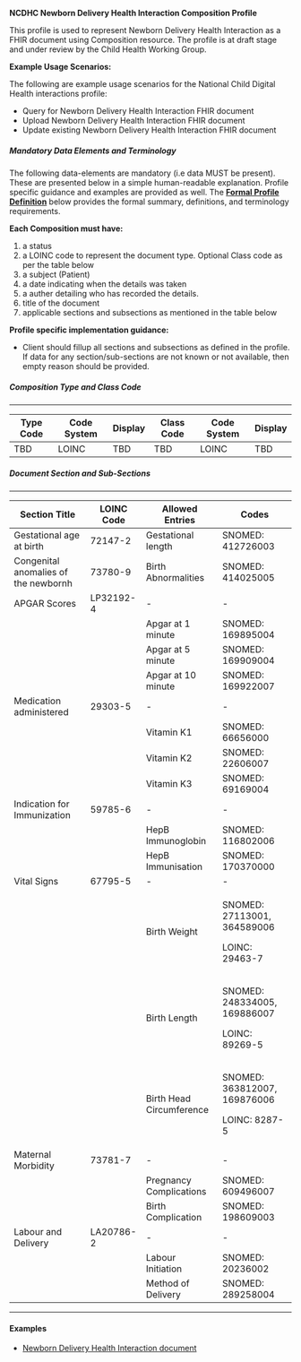 **NCDHC Newborn Delivery Health Interaction Composition Profile**

This profile is used to represent Newborn Delivery Health Interaction as a FHIR document using Composition resource. The profile is at draft stage and under review by the Child Health Working Group. 

**Example Usage Scenarios:**

The following are example usage scenarios for the National Child Digital Health interactions
profile:

-   Query for Newborn Delivery Health Interaction FHIR document
-   Upload Newborn Delivery Health Interaction FHIR document
-   Update existing Newborn Delivery Health Interaction FHIR document

##### Mandatory Data Elements and Terminology


The following data-elements are mandatory (i.e data MUST be present). These are presented below in a simple human-readable explanation.  Profile specific guidance and examples are provided as well.  The [**Formal Profile Definition**](#profile) below provides the  formal summary, definitions, and  terminology requirements.  

**Each Composition must have:**

1.  a status  
1.  a LOINC code to represent the document type. Optional Class code as per the table below
1.  a subject (Patient)
1.  a date indicating when the details was taken
1.	a auther detailing who has recorded the details.
1.  title of the document
1.  applicable sections and subsections as mentioned in the table below

**Profile specific implementation guidance:**

* Client should fillup all sections and subsections as defined in the profile. If data for any section/sub-sections are not known or not available, then empty reason should be provided.


##### Composition Type and Class Code
---

<table class="grid">
  <thead>
    <tr>
      <th>Type Code</th>
      <th>Code System</th>
      <th>Display</th>
      <th>Class Code</th>
	  <th>Code System</th>
	  <th>Display</th>
    </tr>
  </thead>
  <tbody>
    <tr>
      <td>TBD</td>
      <td>LOINC</td>
      <td>TBD</td>
      <td>TBD</td>
	  <td>LOINC</td>
	  <td>TBD</td>
    </tr>
  </tbody>
</table>



##### Document Section and Sub-Sections
---

<table class="grid">
  <thead>
    <tr>
      <th>Section Title</th>
	  <th>LOINC Code</th>
		<th>Allowed Entries</th>
		<th>Codes</th>	
    </tr>
  </thead>
  <tbody>
    <tr>
      <td>Gestational age at birth</td>
      <td>72147-2</td>
      <td>Gestational length</td>
      <td>SNOMED: 412726003</td>	 
    </tr>
	<tr>
      <td>Congenital anomalies of the newbornh</td>
      <td>73780-9</td>
      <td>Birth Abnormalities</td>
      <td>SNOMED: 414025005</td>	 
    </tr>
	<tr>
      <td>APGAR Scores</td>
      <td>LP32192-4</td>
      <td>-</td>
      <td>-</td>	 
    </tr>
	<tr>
      <td></td>
      <td></td>
      <td>Apgar at 1 minute</td>
      <td>SNOMED: 169895004</td>	 
    </tr>
	<tr>
      <td></td>
      <td></td>
      <td>Apgar at 5 minute</td>
      <td>SNOMED: 169909004</td>	 
    </tr>
	<tr>
      <td></td>
      <td></td>
      <td>Apgar at 10 minute</td>
      <td>SNOMED: 169922007</td>	 
    </tr>
	<tr>
      <td>Medication administered</td>
      <td>29303-5</td>
      <td>-</td>
      <td>-</td>	 
    </tr>
	<tr>
      <td></td>
      <td></td>
      <td>Vitamin K1</td>
      <td>SNOMED: 66656000</td>	 
    </tr>
	<tr>
      <td></td>
      <td></td>
      <td>Vitamin K2</td>
      <td>SNOMED: 22606007</td>	 
    </tr>
	<tr>
      <td></td>
      <td></td>
      <td>Vitamin K3</td>
      <td>SNOMED: 69169004</td>	 
    </tr>
	<tr>
      <td>Indication for Immunization</td>
      <td>59785-6</td>
      <td>-</td>
      <td>-</td>	 
    </tr>
	<tr>
      <td></td>
      <td></td>
      <td>HepB Immunoglobin</td>
      <td>SNOMED: 116802006</td>	 
    </tr>
	<tr>
      <td></td>
      <td></td>
      <td>HepB Immunisation</td>
      <td>SNOMED: 170370000</td>	 
    </tr>
	<tr>
      <td>Vital Signs</td>
      <td>67795-5</td>
      <td>-</td>
      <td>-</td>	 
    </tr>
	<tr>
      <td></td>
      <td></td>
      <td>Birth Weight</td>
      <td><p>SNOMED: 27113001, 364589006 </p><p>LOINC: 29463-7</p></td>	 
    </tr>
	<tr>
      <td></td>
      <td></td>
      <td>Birth Length</td>
      <td><p>SNOMED: 248334005, 169886007</p><p>LOINC: 89269-5</p></td>	 
    </tr>
	<tr>
      <td></td>
      <td></td>
      <td>Birth Head Circumference</td>
      <td><p>SNOMED: 363812007, 169876006</p><p>LOINC: 8287-5</p></td>	 
    </tr>
	<tr>
      <td>Maternal Morbidity</td>
      <td>73781-7</td>
      <td>-</td>
      <td>-</td>	 
    </tr>
	<tr>
      <td></td>
      <td></td>
      <td>Pregnancy Complications</td>
      <td>SNOMED: 609496007</td>	 
    </tr>
	<tr>
      <td></td>
      <td></td>
      <td>Birth Complication</td>
      <td>SNOMED: 198609003</td>	 
    </tr>
	<tr>
      <td>Labour and Delivery</td>
      <td>LA20786-2</td>
      <td>-</td>
      <td>-</td>	 
    </tr>
	<tr>
      <td></td>
      <td></td>
      <td>Labour Initiation</td>
      <td>SNOMED: 20236002</td>	 
    </tr>
	<tr>
      <td></td>
      <td></td>
      <td>Method of Delivery</td>
      <td>SNOMED: 289258004</td>	 
    </tr>    
  </tbody>
</table>

---



#### Examples

- [Newborn Delivery Health Interaction document](Bundle-document-birthHI-response-payload.html)

[Composition]: http://hl7.org.au/fhir/base2018Oct/StructureDefinition-au-composition.html
[extensible]: http://hl7.org/fhir/terminologies.html#extensible
[General Guidance Section]: definitions.html


